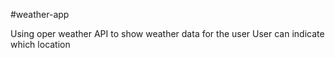 #weather-app

Using oper weather API to show weather data for the user
  User can indicate which location
